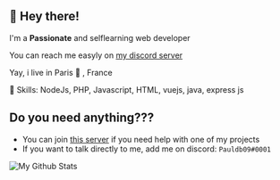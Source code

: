 ## 👋 Hey there!

I'm a **Passionate** and selflearning web developer

You can reach me easyly on [my discord server](https://discord.gg/Wkbpa4y8JW)

Yay, i live in Paris 🥖 , France

🔧 Skills: NodeJs, PHP, Javascript, HTML, vuejs, java, express js

## Do you need anything???
- You can join [this server](https://discord.gg/Wkbpa4y8JW) if you need help with one of my projects
- If you want to talk directly to me, add me on discord: `Pauldb09#0001`


<img alt="My Github Stats" src="https://github-readme-stats.vercel.app/api?username=pauldb09&show_icons=true&hide_border=true&theme=tokyonight" />

